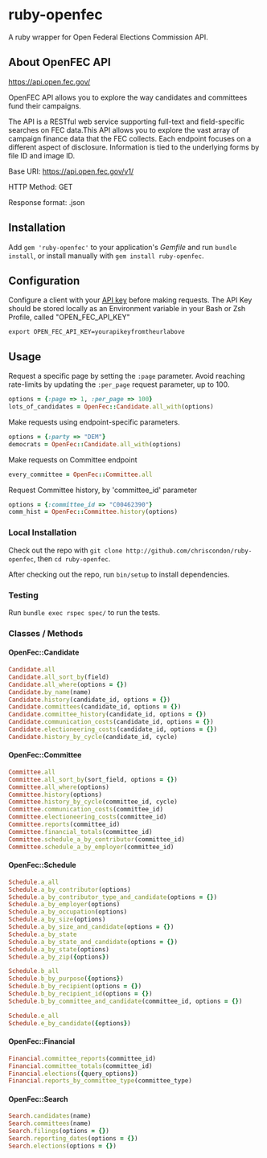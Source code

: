 # ruby-openfec


A ruby wrapper for Open Federal Elections Commission API.

## About OpenFEC API

https://api.open.fec.gov/

OpenFEC API allows you to explore the way candidates and committees fund their campaigns.

The API is a RESTful web service supporting full-text and field-specific searches on FEC data.This API allows you to explore the vast array of campaign finance data that the FEC collects. Each endpoint focuses on a different aspect of disclosure. Information is tied to the underlying forms by file ID and image ID.

Base URI:		  https://api.open.fec.gov/v1/

HTTP Method:	  GET

Response format: .json


## Installation

Add `gem 'ruby-openfec'` to your application's *Gemfile* and run `bundle install`, or install manually with `gem install ruby-openfec`.

## Configuration

Configure a client with your [API key](https://api.data.gov/signup/) before making requests.  The API Key should be stored locally as an Environment variable in your Bash or Zsh Profile, called "OPEN_FEC_API_KEY"

````
export OPEN_FEC_API_KEY=yourapikeyfromtheurlabove
````



## Usage


Request a specific page by setting the `:page` parameter. Avoid reaching rate-limits by updating the `:per_page` request parameter, up to 100.

```` rb
options = {:page => 1, :per_page => 100}
lots_of_candidates = OpenFec::Candidate.all_with(options)
````

Make requests using endpoint-specific parameters.

```` rb
options = {:party => "DEM"}
democrats = OpenFec::Candidate.all_with(options)
````

Make requests on Committee endpoint

```` rb
every_committee = OpenFec::Committee.all
````

Request Committee history, by 'committee_id' parameter
```` rb
options = {:committee_id => "C00462390"}
comm_hist = OpenFec::Committee.history(options)
````


### Local Installation

Check out the repo with `git clone http://github.com/chriscondon/ruby-openfec`, then `cd ruby-openfec`.

After checking out the repo, run `bin/setup` to install dependencies.

### Testing

Run `bundle exec rspec spec/` to run the tests.


### Classes / Methods


#### OpenFec::Candidate

```ruby
Candidate.all
Candidate.all_sort_by(field)
Candidate.all_where(options = {})
Candidate.by_name(name)
Candidate.history(candidate_id, options = {})
Candidate.committees(candidate_id, options = {})
Candidate.committee_history(candidate_id, options = {})
Candidate.communication_costs(candidate_id, options = {})
Candidate.electioneering_costs(candidate_id, options = {})
Candidate.history_by_cycle(candidate_id, cycle)
```

#### OpenFec::Committee

```ruby
Committee.all
Committee.all_sort_by(sort_field, options = {})
Committee.all_where(options)
Committee.history(options)
Committee.history_by_cycle(committee_id, cycle)
Committee.communication_costs(committee_id)
Committee.electioneering_costs(committee_id)
Committee.reports(committee_id)
Committee.financial_totals(committee_id)
Committee.schedule_a_by_contributor(committee_id)
Committee.schedule_a_by_employer(committee_id)
```

#### OpenFec::Schedule

```ruby
Schedule.a_all
Schedule.a_by_contributor(options)
Schedule.a_by_contributor_type_and_candidate(options = {})
Schedule.a_by_employer(options)
Schedule.a_by_occupation(options)
Schedule.a_by_size(options)
Schedule.a_by_size_and_candidate(options = {})
Schedule.a_by_state
Schedule.a_by_state_and_candidate(options = {})
Schedule.a_by_state(options)
Schedule.a_by_zip({options})

Schedule.b_all
Schedule.b_by_purpose({options})
Schedule.b_by_recipient(options = {})
Schedule.b_by_recipient_id(options = {})
Schedule.b_by_committee_and_candidate(committee_id, options = {})

Schedule.e_all
Schedule.e_by_candidate({options})
```

#### OpenFec::Financial

```ruby
Financial.committee_reports(committee_id)
Financial.committee_totals(committee_id)
Financial.elections({query_options})
Financial.reports_by_committee_type(committee_type)
```

#### OpenFec::Search

```ruby
Search.candidates(name)
Search.committees(name)
Search.filings(options = {})
Search.reporting_dates(options = {})
Search.elections(options = {})
```
